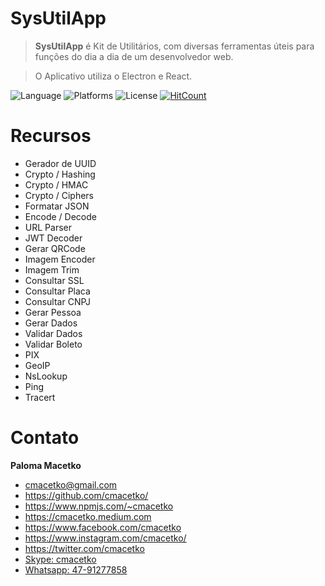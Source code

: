 # SysUtilApp

>  **SysUtilApp** é Kit de Utilitários, com diversas ferramentas úteis para funções do dia a dia de um desenvolvedor web. 

> O Aplicativo utiliza o Electron e React.

![Language](https://img.shields.io/badge/language-nodejs-orange)
![Platforms](https://img.shields.io/badge/platforms-Windows-blue)
![License](https://img.shields.io/github/license/cmacetko/sysutilapp)
[![HitCount](http://hits.dwyl.com/cmacetko/sysutilapp.svg)](http://hits.dwyl.com/cmacetko/sysutilapp)

# Recursos

- Gerador de UUID
- Crypto / Hashing
- Crypto / HMAC
- Crypto / Ciphers
- Formatar JSON
- Encode / Decode
- URL Parser
- JWT Decoder
- Gerar QRCode
- Imagem Encoder
- Imagem Trim
- Consultar SSL
- Consultar Placa
- Consultar CNPJ
- Gerar Pessoa
- Gerar Dados
- Validar Dados
- Validar Boleto
- PIX
- GeoIP
- NsLookup
- Ping
- Tracert

# Contato

**Paloma Macetko**
- cmacetko@gmail.com
- https://github.com/cmacetko/
- https://www.npmjs.com/~cmacetko
- https://cmacetko.medium.com
- https://www.facebook.com/cmacetko
- https://www.instagram.com/cmacetko/
- https://twitter.com/cmacetko
- [Skype: cmacetko](skype:cmacetko "cmacetko")
- [Whatsapp: 47-91277858](https://wa.me/554791277858 "Whatsapp: 47-91277858")